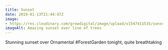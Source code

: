 ```yaml
---
title: Sunset
date: 2019-01-13T21:44:47Z
image: 
- https://res.cloudinary.com/growdigital/image/upload/v1547411535/sunset-DF330309.jpg
imageAlt: Amazing sunset over line of trees
---
```


Stunning sunset over Ornamental #ForestGarden tonight, quite breathtaking
